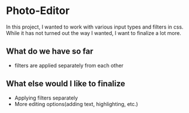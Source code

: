 # Photo-Editor

In this project, I wanted to work with various input types and filters in css. 
While it has not turned out the way I wanted, I want to finalize a lot more.

What do we have so far
------
* filters are applied separately from each other

What else would I like to finalize
-----
* Applying filters separately
* More editing options(adding text, highlighting, etc.)
